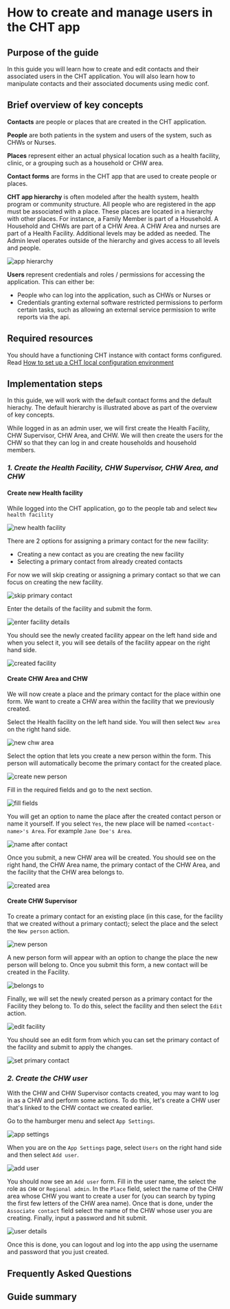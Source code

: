 # How to create and manage users in the CHT app

## Purpose of the guide

In this guide you will learn how to create and edit contacts and their associated users in the CHT application. You will also learn how to manipulate contacts and their associated documents using medic conf.

## Brief overview of key concepts

**Contacts** are people or places that are created in the CHT application.

**People** are both patients in the system and users of the system, such as CHWs or Nurses.

**Places** represent either an actual physical location such as a health facility, clinic, or a grouping such as a household or CHW area.

**Contact forms** are forms in the CHT app that are used to create people or places.

**CHT app hierarchy** is often modeled after the health system, health program or community structure.  All people who are registered in the app must be associated with a place. These places are located in a hierarchy with other places. For instance, a Family Member is part of a Household. A Household and CHWs are part of a CHW Area. A CHW Area and nurses are part of a Health Facility. Additional levels may be added as needed. The Admin level operates outside of the hierarchy and gives access to all levels and people.

![app hierarchy](images/app-hierarchy.jpg "Default app hierarchy")

**Users** represent credentials and roles / permissions for accessing the application. This can either be:

- People who can log into the application, such as CHWs or Nurses or
- Credentials granting external software restricted permissions to perform certain tasks, such as allowing an external service permission to write reports via the api.

## Required resources

You should have a functioning CHT instance with contact forms configured. Read [How to set up a CHT local configuration environment](setting_up_local_configuration_environment.md)

## Implementation steps

In this guide, we will work with the default contact forms and the default hierachy. The default hierarchy is illustrated above as part of the overview of key concepts.

While logged in as an admin user, we will first create the Health Facility, CHW Supervisor, CHW Area, and CHW. We will then create the users for the CHW so that they can log in and create households and household members.

### _1. Create the Health Facility, CHW Supervisor, CHW Area, and CHW_

#### Create new Health facility

While logged into the CHT application, go to the people tab and select `New health facility`

![new health facility](images/new-facility/select-new-facility.png "New health facility")

There are 2 options for assigning a primary contact for the new facility:

- Creating a new contact as you are creating the new facility
- Selecting a primary contact from already created contacts

For now we will skip creating or assigning a primary contact so that we can focus on creating the new facility.

![skip primary contact](images/new-facility/skip-primary-contact.png "Skip primary contact")

Enter the details of the facility and submit the form.

![enter facility details](images/new-facility/enter-facility-name.png "Enter facility details")

You should see the newly created facility appear on the left hand side and when you select it, you will see details of the facility appear on the right hand side.

![created facility](images/new-facility/created-facility.png "Created facility")

#### Create CHW Area and CHW

We will now create a place and the primary contact for the place within one form. We want to create a CHW area within the facility that we previously created.

Select the Health facility on the left hand side. You will then select `New area` on the right hand side.

![new chw area](images/new-chw-area/new-chw-area.png "New CHW area")

Select the option that lets you create a new person within the form. This person will automatically become the primary contact for the created place.

![create new person](images/new-chw-area/create-new-person.png "Create a new person")

Fill in the required fields and go to the next section.

![fill fields](images/new-chw-area/fill-required-fields.png "Fill required fields")

You will get an option to name the place after the created contact person or name it yourself. If you select `Yes`, the new place will be named `<contact-name>'s Area`. For example `Jane Doe's Area`.

![name after contact](images/new-chw-area/name-after-primary-contact.png "Name after contact")

Once you submit, a new CHW area will be created. You should see on the right hand, the CHW Area name, the primary contact of the CHW Area, and the facility that the CHW area belongs to.

![created area](images/new-chw-area/created-chw-area.png "Created CHW Area")

#### Create CHW Supervisor

To create a primary contact for an existing place (in this case, for the facility that we created without a primary contact); select the place and the select the `New person` action.

![new person](images/new-chw-supervisor/new-person.png "New person")

A new person form will appear with an option to change the place the new person will belong to. Once you submit this form, a new contact will be created in the Facility.

![belongs to](images/new-chw-supervisor/belongs-to.png "Belongs to")

Finally, we will set the newly created person as a primary contact for the Facility they belong to. To do this, select the facility and then select the `Edit` action.

![edit facility](images/new-chw-supervisor/edit-facility.png "Edit facility")

You should see an edit form from which you can set the primary contact of the facility and submit to apply the changes.

![set primary contact](images/new-chw-supervisor/set-primary-contact.png "Set primary contact")

### _2. Create the CHW user_

With the CHW and CHW Supervisor contacts created, you may want to log in as a CHW and perform some actions. To do this, let's create a CHW user that's linked to the CHW contact we created earlier.

Go to the hamburger menu and select `App Settings`.

![app settings](images/new-chw-user/app-settings.png "App settings")

When you are on the `App Settings` page, select `Users` on the right hand side and then select `Add user`.

![add user](images/new-chw-user/add-user.png "Add user")

You should now see an `Add user` form. Fill in the user name, the select the role as `CHW` or `Regional admin`. In the `Place` field, select the name of the CHW area whose CHW you want to create a user for (you can search by typing the first few letters of the CHW area name). Once that is done, under the `Associate contact` field select the name of the CHW whose user you are creating. Finally, input a password and hit submit.

![user details](images/new-chw-user/fill-user-details.png "Fill user details")

Once this is done, you can logout and log into the app using the username and password that you just created.

## Frequently Asked Questions

## Guide summary
